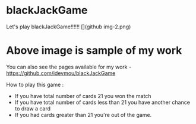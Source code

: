 # blackJackGame
Let's play blackJackGame!!!!!!
[](github img-2.png)
# Above image is sample of my work

You can also see the pages available for my work - https://github.com/idevmou/blackJackGame

How to play this game :
<ul>
<li>If you have total number of cards 21 you won the match</li>
<li>If you have total number of cards less than 21 you have another chance to draw a card</li>
<li>If you had cards greater than 21 you're out of the game.</li>
</ul>
